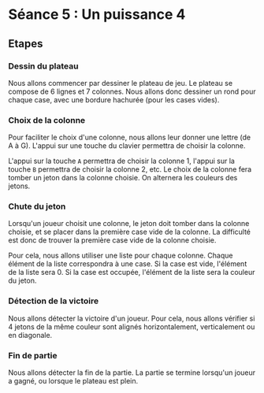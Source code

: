 # Séance 5 : Un puissance 4

## Etapes

### Dessin du plateau

Nous allons commencer par dessiner le plateau de jeu. Le plateau se compose de 6 lignes et 7 colonnes. Nous allons donc dessiner un rond pour chaque case, avec une bordure hachurée (pour les cases vides).


### Choix de la colonne

Pour faciliter le choix d'une colonne, nous allons leur donner une lettre (de A à G). L'appui sur une touche du clavier permettra de choisir la colonne. 

L'appui sur la touche `A` permettra de choisir la colonne 1, l'appui sur la touche `B` permettra de choisir la colonne 2, etc. Le choix de la colonne fera tomber un jeton dans la colonne choisie. On alternera les couleurs des jetons.

### Chute du jeton

Lorsqu'un joueur choisit une colonne, le jeton doit tomber dans la colonne choisie, et se placer dans la première case vide de la colonne.
La difficulté est donc de trouver la première case vide de la colonne choisie.

Pour cela, nous allons utiliser une liste pour chaque colonne. Chaque élément de la liste correspondra à une case. Si la case est vide, l'élément de la liste sera 0. Si la case est occupée, l'élément de la liste sera la couleur du jeton.


### Détection de la victoire

Nous allons détecter la victoire d'un joueur. Pour cela, nous allons vérifier si 4 jetons de la même couleur sont alignés horizontalement, verticalement ou en diagonale.

### Fin de partie

Nous allons détecter la fin de la partie. La partie se termine lorsqu'un joueur a gagné, ou lorsque le plateau est plein.

